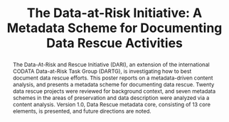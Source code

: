 ---
abstract: The Data-At-Risk and Rescue Initiative (DARI), an extension of the international
  CODATA Data-at-Risk Task Group (DARTG), is investigating how to best document data
  rescue efforts. This poster reports on a metadata-driven content analysis, and presents
  a metadata scheme for documenting data rescue. Twenty data rescue projects were
  reviewed for background context, and seven metadata schemes in the areas of preservation
  and data description were analyzed via a content analysis. Version 1.0, Data Rescue
  metadata core, consisting of 13 core elements, is presented, and future directions
  are noted.
creators:
- Clary, Erin
- Swauger, Shea
- Robertson, W. Davenport
- Greenberg, Jane
- Kirschenfeld, Aaron
- L. Anderson, William
- P. Murillo, Angela
- C. Earls, Anona
date: null
document_url: https://services.phaidra.univie.ac.at/api/object/o:378089/download
grand_parent: iPRES
institutions: []
keywords:
- data rescue
- metadata schemes
- documentation
- endangered data
- scientific data.
- lisbon
landing_page_url: https://phaidra.univie.ac.at/o:378089
language: eng
layout: publication
license: CC BY-SA 2.0 AT
notes_url: null
parent: iPRES 2013
presentation_url: null
publication_type: paper
size: 446007
source_name: iPRES
title: 'The Data-at-Risk Initiative: A Metadata Scheme for Documenting Data Rescue
  Activities'
year: 2013
---
